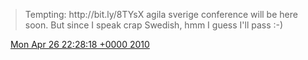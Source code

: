 > Tempting: http://bit\.ly/8TYsX agila sverige conference will be here soon\. But since I speak crap Swedish, hmm I guess I'll pass :\-\)

<img src="../../media/tweet.ico" width="12" /> [Mon Apr 26 22:28:18 +0000 2010](https://twitter.com/DromerDenker/status/12908424883)